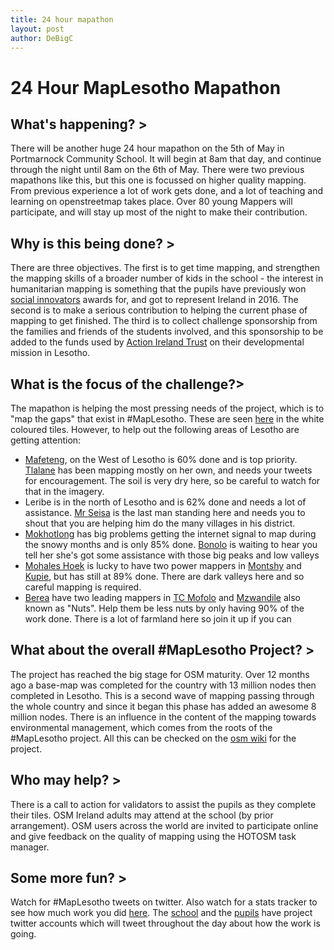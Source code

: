 ```yaml
---
title: 24 hour mapathon
layout: post
author: DeBigC
---
```


# 24 Hour MapLesotho Mapathon
## What's happening? > 
There will be another huge 24 hour mapathon on the 5th of May in Portmarnock Community School. It will begin at 8am that day, and continue through the night until 8am on the 6th of May. There were two previous mapathons like this, but this one is focussed on higher quality mapping. From previous experience a lot of work gets done, and a lot of teaching and learning on openstreetmap takes place. Over 80 young Mappers will participate, and will stay up most of the night to make their contribution.

## Why is this being done? > 
There are three objectives. The first is to get time mapping, and strengthen the mapping skills of a broader number of kids in the school - the interest in humanitarian mapping is something that the pupils have previously won [social innovators](http://www.youngsocialinnovators.ie/press/students-from-portmarnock-community-school-young-social-innovators-of-the-y) awards for, and got to represent Ireland in 2016. The second is to make a serious contribution to helping the current phase of mapping to get finished. The third is to collect challenge sponsorship from the families and friends of the students involved, and this sponsorship to be added to the funds used by [Action Ireland Trust](http://www.actionirelandtrust.ie/) on their developmental mission in Lesotho.

## What is the focus of the challenge?>
The mapathon is helping the most pressing needs of the project, which is to "map the gaps" that exist in #MapLesotho. These are seen [here](http://dash.maplesotho.com/task-status/#7.4/-29.667/28.394) in the white coloured tiles. However, to help out the following areas of Lesotho are getting attention:
* [Mafeteng](http://tasks.hotosm.org/project/1938), on the West of Lesotho is 60% done and is top priority. [Tlalane](https://twitter.com/T_lane2) has been mapping mostly on her own, and needs your tweets for encouragement. The soil is very dry here, so be careful to watch for that in the imagery.
* Leribe is in the north of Lesotho and is 62% done and needs a lot of assistance. [Mr Seisa](https://twitter.com/Seisacharles) is the last man standing here and needs you to shout that you are helping him do the many villages in his district.
* [Mokhotlong](http://tasks.hotosm.org/project/1946) has big problems getting the internet signal to map during the snowy months and is only 85% done. [Bonolo](https://twitter.com/Bonolo_33) is waiting to hear you tell her she's got some assistance with those big peaks and low valleys
* [Mohales Hoek](http://tasks.hotosm.org/project/1939) is lucky to have two power mappers in [Montshy](https://twitter.com/montseng11) and [Kupie](https://twitter.com/kupie22), but has still at 89% done. There are dark valleys here and so careful mapping is required.
* [Berea](http://tasks.hotosm.org/project/1936) have two leading mappers in [TC Mofolo](https://twitter.com/TeaSeaMofolo) and [Mzwandile](https://twitter.com/thokoane) also known as "Nuts". Help them be less nuts by only having 90% of the work done. There is a lot of farmland here so join it up if you can 

## What about the overall #MapLesotho Project? > 
The project has reached the big stage for OSM maturity. Over 12 months ago a base-map was completed for the country with 13 million nodes then completed in Lesotho. This is a second wave of mapping passing through the whole country and since it began this phase has added an awesome 8 million nodes. There is an influence in the content of the mapping towards environmental management, which comes from the roots of the #MapLesotho project. All this can be checked on the [osm wiki](https://drive.google.com/drive/folders/0B24tflJIfcgUNFFoLUJLSV9CSWM) for the project. 

## Who may help? > 
There is a call to action for validators to assist the pupils as they complete their tiles. OSM Ireland adults may attend at the school (by prior arrangement). OSM users across the world are invited to participate online and give feedback on the quality of mapping using the HOTOSM task manager.

## Some more fun? >
Watch for #MapLesotho tweets on twitter. Also watch for a stats tracker to see how much work you did [here](http://dash.maplesotho.com/since_feb.html). The [school](https://twitter.com/PortmarnockCS)  and the [pupils](https://twitter.com/GlobalCitMTF) have project twitter accounts which will tweet throughout the day about how the work is going. 
